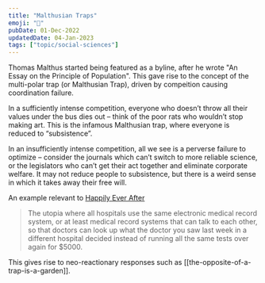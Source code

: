 ```yaml
---
title: "Malthusian Traps"
emoji: "👹"
pubDate: 01-Dec-2022
updatedDate: 04-Jan-2023
tags: ["topic/social-sciences"]
---
```


Thomas Malthus started being featured as a byline, after he wrote "An Essay on the Principle of Population". This gave rise to the concept of the multi-polar trap (or Malthusian Trap), driven by compeition causing coordination failure.

In a sufficiently intense competition, everyone who doesn’t throw all their values under the bus dies out – think of the poor rats who wouldn’t stop making art. This is the infamous Malthusian trap, where everyone is reduced to “subsistence”.

In an insufficiently intense competition, all we see is a perverse failure to optimize – consider the journals which can’t switch to more reliable science, or the legislators who can’t get their act together and eliminate corporate welfare. It may not reduce people to subsistence, but there is a weird sense in which it takes away their free will.

An example relevant to [Happily Ever After](https://hea.care/)

> The utopia where all hospitals use the same electronic medical record system, or at least medical record systems that can talk to each other, so that doctors can look up what the doctor you saw last week in a different hospital decided instead of running all the same tests over again for $5000.

This gives rise to neo-reactionary responses such as [[the-opposite-of-a-trap-is-a-garden]]. 